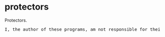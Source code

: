 # protectors
Protectors. 
<pre>
I, the author of these programs, am not responsible for their use or for actions taken with the help of this program. Any illegal actions are punishable by criminal prosecution! These programs are designed only to protect your programs and protect / create protection. When you use its code / executable, be sure to indicate the author (does not apply to ). Using my programs for illegal purposes is prohibited!
</pre>
